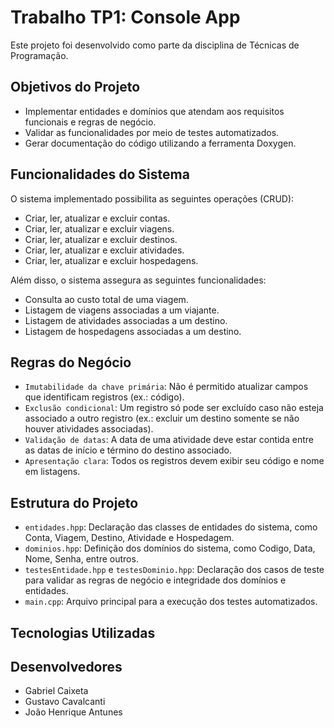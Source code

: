 # Trabalho TP1: Console App

Este projeto foi desenvolvido como parte da disciplina de Técnicas de Programação.

## Objetivos do Projeto
- Implementar entidades e domínios que atendam aos requisitos funcionais e regras de negócio.
- Validar as funcionalidades por meio de testes automatizados.
- Gerar documentação do código utilizando a ferramenta Doxygen.

## Funcionalidades do Sistema
O sistema implementado possibilita as seguintes operações (CRUD):
- Criar, ler, atualizar e excluir contas.
- Criar, ler, atualizar e excluir viagens.
- Criar, ler, atualizar e excluir destinos.
- Criar, ler, atualizar e excluir atividades.
- Criar, ler, atualizar e excluir hospedagens.

Além disso, o sistema assegura as seguintes funcionalidades:
- Consulta ao custo total de uma viagem.
- Listagem de viagens associadas a um viajante.
- Listagem de atividades associadas a um destino.
- Listagem de hospedagens associadas a um destino.

## Regras do Negócio
- `Imutabilidade da chave primária`:  Não é permitido atualizar campos que identificam registros (ex.: código).
- `Exclusão condicional`: Um registro só pode ser excluído caso não esteja associado a outro registro (ex.: excluir um destino somente se não houver atividades associadas).
- `Validação de datas`: A data de uma atividade deve estar contida entre as datas de início e término do destino associado.
- `Apresentação clara`: Todos os registros devem exibir seu código e nome em listagens.

## Estrutura do Projeto
- `entidades.hpp`: Declaração das classes de entidades do sistema, como Conta, Viagem, Destino, Atividade e Hospedagem.
- `dominios.hpp`: Definição dos domínios do sistema, como Codigo, Data, Nome, Senha, entre outros.
- `testesEntidade.hpp` e `testesDominio.hpp`: Declaração dos casos de teste para validar as regras de negócio e integridade dos domínios e entidades.
- `main.cpp`: Arquivo principal para a execução dos testes automatizados.

## Tecnologias Utilizadas

## Desenvolvedores
- Gabriel Caixeta
- Gustavo Cavalcanti
- João Henrique Antunes